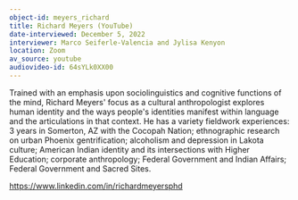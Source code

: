 ```yaml
---
object-id: meyers_richard
title: Richard Meyers (YouTube)
date-interviewed: December 5, 2022
interviewer: Marco Seiferle-Valencia and Jylisa Kenyon
location: Zoom
av_source: youtube
audiovideo-id: 64sYLk0XX00
---
```


Trained with an emphasis upon sociolinguistics and cognitive functions of the mind, Richard Meyers' focus as a cultural anthropologist explores human identity and the ways people's identities manifest within language and the articulations in that context. He has a variety fieldwork experiences: 3 years in Somerton, AZ with the Cocopah Nation; ethnographic research on urban Phoenix gentrification; alcoholism and depression in Lakota culture; American Indian identity and its intersections with Higher Education; corporate anthropology; Federal Government and Indian Affairs; Federal Government and Sacred Sites.

https://www.linkedin.com/in/richardmeyersphd

